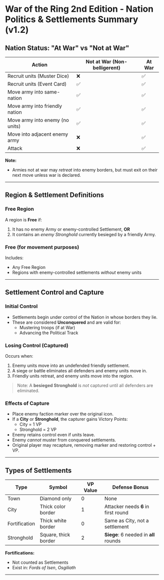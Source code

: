 # War of the Ring 2nd Edition - Nation Politics & Settlements Summary (v1.2)

## Nation Status: "At War" vs "Not at War"

| Action                          | Not at War (Non-belligerent) | At War |
|---------------------------------|------------------------------|--------|
| Recruit units (Muster Dice)     | ❌                           | ✅     |
| Recruit units (Event Card)      | ✅                           | ✅     |
| Move army into same-nation      | ✅                           | ✅     |
| Move army into friendly nation  | ✅                           | ✅     |
| Move army into enemy (no units) | ✅                           | ✅     |
| Move into adjacent enemy army   | ❌                           | ✅     |
| Attack                          | ❌                           | ✅     |

**Note:**  
- Armies not at war may *retreat* into enemy borders, but must exit on their next move unless war is declared.

---

## Region & Settlement Definitions

### Free Region
A region is **Free** if:
1. It has no enemy Army or enemy-controlled Settlement, **OR**
2. It contains an *enemy Stronghold* currently besieged by a friendly Army.

### Free (for movement purposes)
Includes:
- Any Free Region
- Regions with enemy-controlled settlements *without* enemy units

---

## Settlement Control and Capture

### Initial Control
- Settlements begin under control of the Nation in whose borders they lie.
- These are considered **Unconquered** and are valid for:
  - Mustering troops (if at War)
  - Advancing the Political Track

### Losing Control (Captured)
Occurs when:
1. Enemy units move into an undefended friendly settlement.
2. A siege or battle eliminates all defenders and enemy units move in.
3. Friendly units retreat, and enemy units move into the region.

> Note: A **besieged Stronghold** is *not* captured until all defenders are eliminated.

### Effects of Capture
- Place enemy faction marker over the original icon.
- If a **City** or **Stronghold**, the capturer gains Victory Points:
  - City = 1 VP
  - Stronghold = 2 VP
- Enemy retains control even if units leave.
- Enemy *cannot* muster from conquered settlements.
- Original player may recapture, removing marker and restoring control + VP.

---

## Types of Settlements

| Type        | Symbol              | VP Value | Defense Bonus                      |
|-------------|---------------------|----------|------------------------------------|
| Town        | Diamond only        | 0        | None                               |
| City        | Thick color border  | 1        | Attacker needs **6** in first round |
| Fortification | Thick white border | 0        | Same as City, not a settlement     |
| Stronghold  | Square, thick border| 2        | **Siege**: 6 needed in **all** rounds |

**Fortifications:**  
- Not counted as Settlements  
- Exist in: *Fords of Isen*, *Osgiliath*

---

